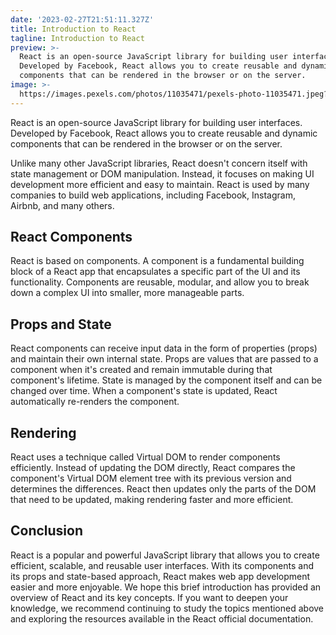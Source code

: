 ```yaml
---
date: '2023-02-27T21:51:11.327Z'
title: Introduction to React
tagline: Introduction to React
preview: >-
  React is an open-source JavaScript library for building user interfaces.
  Developed by Facebook, React allows you to create reusable and dynamic
  components that can be rendered in the browser or on the server.
image: >-
  https://images.pexels.com/photos/11035471/pexels-photo-11035471.jpeg?auto=compress&cs=tinysrgb&w=1260&h=750&dpr=1
---
```


React is an open-source JavaScript library for building user interfaces. Developed by Facebook, React allows you to create reusable and dynamic components that can be rendered in the browser or on the server.

Unlike many other JavaScript libraries, React doesn't concern itself with state management or DOM manipulation. Instead, it focuses on making UI development more efficient and easy to maintain. React is used by many companies to build web applications, including Facebook, Instagram, Airbnb, and many others.

## React Components

React is based on components. A component is a fundamental building block of a React app that encapsulates a specific part of the UI and its functionality. Components are reusable, modular, and allow you to break down a complex UI into smaller, more manageable parts.

## Props and State

React components can receive input data in the form of properties (props) and maintain their own internal state. Props are values that are passed to a component when it's created and remain immutable during that component's lifetime. State is managed by the component itself and can be changed over time. When a component's state is updated, React automatically re-renders the component.

## Rendering

React uses a technique called Virtual DOM to render components efficiently. Instead of updating the DOM directly, React compares the component's Virtual DOM element tree with its previous version and determines the differences. React then updates only the parts of the DOM that need to be updated, making rendering faster and more efficient.

## Conclusion

React is a popular and powerful JavaScript library that allows you to create efficient, scalable, and reusable user interfaces. With its components and its props and state-based approach, React makes web app development easier and more enjoyable. We hope this brief introduction has provided an overview of React and its key concepts. If you want to deepen your knowledge, we recommend continuing to study the topics mentioned above and exploring the resources available in the React official documentation.





